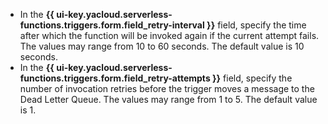 * In the **{{ ui-key.yacloud.serverless-functions.triggers.form.field_retry-interval }}** field, specify the time after which the function will be invoked again if the current attempt fails. The values may range from 10 to 60 seconds. The default value is 10 seconds.
* In the **{{ ui-key.yacloud.serverless-functions.triggers.form.field_retry-attempts }}** field, specify the number of invocation retries before the trigger moves a message to the Dead Letter Queue. The values may range from 1 to 5. The default value is 1.